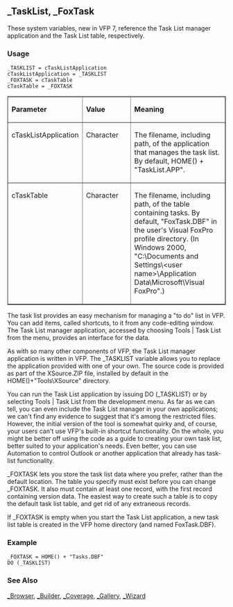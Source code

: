 ## _TaskList, _FoxTask

These system variables, new in VFP 7, reference the Task List manager application and the Task List table, respectively. 

### Usage

```foxpro
_TASKLIST = cTaskListApplication
cTaskListApplication = _TASKLIST
_FOXTASK = cTaskTable
cTaskTable = _FOXTASK
```
<table border cellspacing=0 cellpadding=0 width=100%>
<tr>
  <td width=32% valign=top>
  <p><b>Parameter</b></p>
  </td>
  <td width=23% valign=top>
  <p><b>Value</b></p>
  </td>
  <td width=45% valign=top>
  <p><b>Meaning</b></p>
  </td>
 </tr>
<tr>
  <td width=32% valign=top>
  <p>cTaskListApplication</p>
  </td>
  <td width=23% valign=top>
  <p>Character</p>
  </td>
  <td width=45% valign=top>
  <p>The filename, including path, of the application that manages the task list. By default, HOME() + &quot;TaskList.APP&quot;.</p>
  </td>
 </tr>
<tr>
  <td width=32% valign=top>
  <p>cTaskTable</p>
  </td>
  <td width=23% valign=top>
  <p>Character</p>
  </td>
  <td width=45% valign=top>
  <p>The filename, including path, of the table containing tasks. By default, &quot;FoxTask.DBF&quot; in the user's Visual FoxPro profile directory. (In Windows 2000, &quot;C:\Documents and Settings\&lt;user name&gt;\Application Data\Microsoft\Visual FoxPro&quot;.)</p>
  </td>
 </tr>
</table>

The task list provides an easy mechanism for managing a "to do" list in VFP. You can add items, called shortcuts, to it from any code-editing window. The Task List manager application, accessed by choosing Tools | Task List from the menu, provides an interface for the data.

As with so many other components of VFP, the Task List manager application is written in VFP. The _TASKLIST variable allows you to replace the application provided with one of your own. The source code is provided as part of the XSource.ZIP file, installed by default in the HOME()+"Tools\XSource" directory.

You can run the Task List application by issuing DO (_TASKLIST) or by selecting Tools | Task List from the development menu. As far as we can tell, you can even include the Task List manager in your own applications; we can't find any evidence to suggest that it's among the restricted files. However, the initial version of the tool is somewhat quirky and, of course, your users can't use VFP's built-in shortcut functionality. On the whole, you might be better off using the code as a guide to creating your own task list, better suited to your application's needs. Even better, you can use Automation to control Outlook or another application that already has task-list functionality.

_FOXTASK lets you store the task list data where you prefer, rather than the default location. The table you specify must exist before you can change _FOXTASK. It also must contain at least one record, with the first record containing version data. The easiest way to create such a table is to copy the default task list table, and get rid of any extraneous records.

If _FOXTASK is empty when you start the Task List application, a new task list table is created in the VFP home directory (and named FoxTask.DBF). 

### Example

```foxpro
_FOXTASK = HOME() + "Tasks.DBF"
DO (_TASKLIST)
```
### See Also

[_Browser](s4g160.md), [_Builder](s4g160.md), [_Coverage](s4g675.md), [_Gallery](s4g160.md), [_Wizard](s4g160.md)